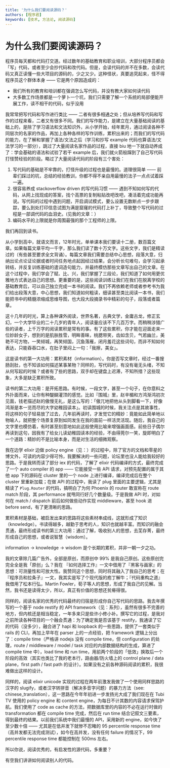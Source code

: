 ```yaml
---
title: '为什么我们要阅读源码？'
authors: [程序君]
keywords: [技术, 方法论, 阅读源码]
---
```


# 为什么我们要阅读源码？

程序员每天都和代码打交道。经过数年的基础教育和职业培训，大部分程序员都会「写」代码，或者至少会抄代码和改代码。但是，会读代码的并不在多数，会读代码又真正读懂一些大项目的源码的，少之又少。这种怪状，真要追究起来，怪不得程序员这个群体本身 —— 它是两个原因造成的：

* 我们所有的教育和培训都在强调怎么写代码，并没有教大家如何读代码
* 大多数工作场景都是一个萝卜一个坑，我们只需要了解一个系统的局部便能开展工作，读不相干的代码，似乎没用

我常常把写代码和写作进行类比 —— 二者有很多相通之处；但从培养写代码和写作的过程来看，二者又有很多不同。我们的写作能力，是建立在大量基础阅读的基础上的，是除了学习语法和文法知识外，从小学开始，经年累月，通过阅读各种不同层次的名家的作品，再加上各种各样的写作训练，累积出来的；而我们的写代码的能力，在了解和掌握了语法/文法之后（学习和抄写 example 代码也算语法/文法学习的一部分），跳过了大量阅读名家作品的过程，直接 biu 地一下就自动养成了：学会基础的语法和试验了若干 example 后，我们就火箭般蹿到了自己写代码打怪赞经验的阶段。略过了大量阅读代码的阶段有三个害处：

1. 写代码的基础是不牢靠的，打怪升级的过程也是最慢的。道理很简单 —— 前辈们踩过的坑，总结的经验教训，你都不得不亲自用最慢的法子一点点试着踩一遍。
2. 很容易养成 stackoverflow driven 的写代码习惯 —— 遇到不知如何写的代码，从网上找现成的答案，找个高票的复制粘贴改吧改吧，凑活着完成功能再说。写代码的过程中遇到问题，开启调试模式，要么设置无数断点一步步跟踪，要么到处打印信息试图为满是窟窿的代码打上补丁，导致整个写代码的过程是一部调代码的血泪史。(见我的文章：）
3. 编码水平的上限就是你周围最强的那个工程师的上限。

我们再回到读书。

从小学到高中，就语文而言，12年时光，单单课本我们要读十二册，数百篇文章。如果每篇文章平均一千字，那么我们读了数十万文字。这些文字，我们是精读过的（有些甚至要求全文背诵）。每篇文章我们需要总结中心思想，段落大意，归纳出论点论证论据或者时间任务地点起因经过结果，会分析长句难句，会学习起承转结，并反复训练基础的遣词造句能力，并最终模仿那些文章写出自己的文章。在这个过程中，我们学会了赋、比、兴，我们掌握了三段论，我们知道了如何用更优雅地方式表达自己的思想。更重要的是，这些阅读训练让我们在我们在脱离学校的基础教育后，可以自己独立完成一本书的阅读。我们不再依赖老师或者参考书为我们给出段落大意，中心思想，我们知道如何粗读，细读甚至类比阅读一本书，我们能把书中的精髓浓缩成思维导图，也大段大段摘录书中精彩的句子，段落或者篇章。

这十几年的时光，算上各种课外阅读，世界名著，古典文学，金庸古龙，修正玄幻，一个大学毕业的二十几岁的青年人，阅读量应该不下几百万字。而稍稍涉猎广些的读者，上千万字的阅读累积是常有的事。有了这些累积，你才能在迎面走来一位妙龄女子，想到的是肌肤胜雪，明眸善睐，桃腮带笑，齿如含贝，气若幽兰，美艳不可方物，一笑倾城，再笑倾国，沉鱼落雁，闭月羞花这些词句，而非不知如何表达，只能吞吞口水，在肚子里闷上一句：「我擦，美女」。

这是读书的第一大功用：累积素材（information）。你是否写文章时，经过一番搜肠刮肚，也不知该如何描述某事某物？同样的，写代码时，有没有毫无头绪，不知从何写起的时候？或者有了些的思路，双手却在键盘上迟滞，不知所措？这些现象，大多是缺乏累积所致。

读书的第二大功用：是开拓思路。有时候，一段文字，甚至一个句子，在你意料之外扑面而来，让你有种醍醐灌顶的感觉。比如『围城』里，赵辛楣和方鸿渐鸿初次见面，钱老描述赵的傲慢无礼，是这么写的：「傲兀地把他从头到脚看一下，好像鸿渐是本一览而尽的大字幼稚园读本」。初读围城的时候，我关注点是其故事性，将这样的句子轻易放了过去，几年前再读时，才发觉它的精妙：竟能如此简单地以物喻人，就把整个场景复原到如同发生在我的面前一样活灵活现。随后，我自己的文字里也模仿着，有时甚至刻意地如此这般使用比喻来增强画面感。前些日子偶尔再读到这句，因我有了给女儿读幼稚园读本的经验，不由得莞尔一笑，旋即明白了一个道路：精妙的不是比喻本身，而是对生活的细微观察。

我在边学 elixir 边做 policy engine（见：）的过程中，除了官方的文档和零星的博文外，可读的内容少得可怜，我要解决的一些问题，论坛里也没人能给我较好的思路。于是我转而读了部分 iex 的代码，了解了 elixir 代码编译的方式，最终完成了一个 auto compiler 的 app —— 它能接受一些 API 请求，对预先配置的属于其他 app 下的源码在 cluster 里的一个 node 上进行编译，编译完成后在整个 cluster 里重新加载；在做 API 的过程中，我读了 plug 里面的主要逻辑，尤其是精读了 ``Plug.Router`` 的代码，搞明白了为何 Phoenix 的 router 敢宣称在 route match 阶段，其 performance 就甩同行好几个数量级。于是我做 API 时，对如何在 match / dispatch 前后如何做些动作实现 middleware，甚至 hook 进 before send，有了更清晰的思路。

累积素材是基础，被启发出来的思路将这些素材串成线，这就形成了知识（knowledge）。书读得越多，越勤于思考的人，知识也就越丰富。而知识的融会贯通，最终形成读书的第三大功用：通过了解，吸收别人的思想，去芜存菁，最终形成自己的思想，或者说智慧（wisdom）。

information -> knowledge -> wisdom 是个长期的累积，并非一朝一夕之功。

我的文章除几篇广告外，全部是原创，而原创中 99% 是我自己原创。这些原创完完全全是我「原创」么？我在 『如何选择工作』一文中借用了『黑客与画家』的思想：可测量性和可放大性。我赞同这个思想，同时将其融入了我自己的思考；在『程序员和拉条子』一文，我其实是写了个现代版的庖丁解牛；『代码重构之道』我借用了松本行弘，Martin Fowler，荀子等人的思想，形成了我自己的见解。当然，我书还是读得太少，所以，真正有价值的思想还贫瘠得很。

同样的，阅读名家的优秀的代码最终的归宿是形成你自己写代码的思路。我去年撰写的一个基于 node restify 的 API framework（见：系列），虽然有很多不完善的地方，但内核还是相当稳定，一年多来只是些许小修小补。撰写它的过程，是我对之前所读各种项目的一个融会贯通：为了确定我是否该基于 restify，我通读了它的代码（没多少），融合进了 hapi 和 loopback 的一些思路，提供了一套类似于 rails 的 CLI，再加上早年在 parser 上的一点经验，把 framework 逻辑上分出了：compile time（严格讲 nodejs 没有 compile time，但 configuration 的处理，route / middleware / model / task 对应的内部数据结构的生成，算进了 compile time 中），load time 和 run time，用前两个阶段的「低效」换取后一个阶段的高效（其实也类比了我的老本行，路由器/防火墙上的 control plane / data plane，first path / fast path 的设计）。如果没有之前各种源码阅读的累积，我很难做出这样的设计。

同样的，阅读 elixir unicode 实现的过程在两年前激发我做了一个使用同样思路的汉字的 slugify，或者汉字转拼音（解决多音字问题）的暴力方法（see: chinese_translation），这一思路在今年年初进一步发扬光大成了我们现在在 Tubi TV 使用的 policy engine 和 content engine，为每日不计其数的内容请求保驾护航。我们使用了 code as cache 的方法，把数据库里的内容的不必在运行时做的 transformation 都在 compile time 完成，然后在 run time 结合记叙文三要素，得到最终的结果。以前我们系统中我们最慢的 API，采用新的 engine，如今快了至少数十倍 —— 尤其是在低并发下就惨不忍睹的 95 percentile response time（高并发都无法完成测试），如今在高并发，没有任何 failure 的情况下，99 percentile response time 都能控制在 500ms 左右。

所以你说，阅读优秀的，有启发性的源代码，多重要？

有空我们讲讲如何阅读别人的代码。
